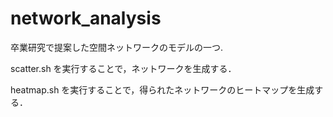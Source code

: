 # network_analysis


卒業研究で提案した空間ネットワークのモデルの一つ.

scatter.sh を実行することで，ネットワークを生成する．

heatmap.sh を実行することで，得られたネットワークのヒートマップを生成する．
